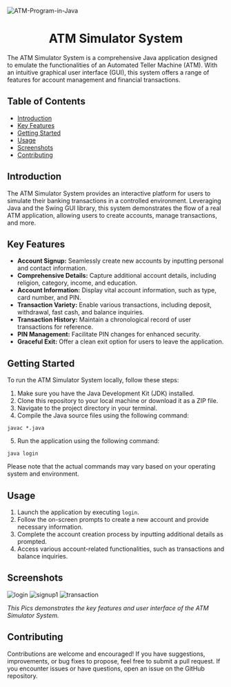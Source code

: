 ![ATM-Program-in-Java](https://github.com/shivamverma26/ATM_Simulator/assets/94590743/ac5ea495-7a9f-43f3-b820-5fe099752302)

<html>
<head>
  <meta charset="UTF-8">
 
</head>
<body>

<div align="center">
<!--  picture -->
</div>

<h1 align="center">ATM Simulator System</h1>

<p>The ATM Simulator System is a comprehensive Java application designed to emulate the functionalities of an Automated Teller Machine (ATM). With an intuitive graphical user interface (GUI), this system offers a range of features for account management and financial transactions.</p>

<h2>Table of Contents</h2>

<ul>
  <li><a href="#introduction">Introduction</a></li>
  <li><a href="#key-features">Key Features</a></li>
  <li><a href="#getting-started">Getting Started</a></li>
  <li><a href="#usage">Usage</a></li>
  <li><a href="#screenshots">Screenshots</a></li>
  <li><a href="#contributing">Contributing</a></li>
<!--   <li><a href="#license">License</a></li> -->
</ul>

<h2>Introduction</h2>

<p>The ATM Simulator System provides an interactive platform for users to simulate their banking transactions in a controlled environment. Leveraging Java and the Swing GUI library, this system demonstrates the flow of a real ATM application, allowing users to create accounts, manage transactions, and more.</p>

<h2>Key Features</h2>

<ul>
  <li><strong>Account Signup:</strong> Seamlessly create new accounts by inputting personal and contact information.</li>
  <li><strong>Comprehensive Details:</strong> Capture additional account details, including religion, category, income, and education.</li>
  <li><strong>Account Information:</strong> Display vital account information, such as type, card number, and PIN.</li>
  <li><strong>Transaction Variety:</strong> Enable various transactions, including deposit, withdrawal, fast cash, and balance inquiries.</li>
  <li><strong>Transaction History:</strong> Maintain a chronological record of user transactions for reference.</li>
  <li><strong>PIN Management:</strong> Facilitate PIN changes for enhanced security.</li>
  <li><strong>Graceful Exit:</strong> Offer a clean exit option for users to leave the application.</li>
</ul>

<h2>Getting Started</h2>

<p>To run the ATM Simulator System locally, follow these steps:</p>

<ol>
  <li>Make sure you have the Java Development Kit (JDK) installed.</li>
  <li>Clone this repository to your local machine or download it as a ZIP file.</li>
  <li>Navigate to the project directory in your terminal.</li>
  <li>Compile the Java source files using the following command:</li>
</ol>

<pre><code>javac *.java</code></pre>

<ol start="5">
  <li>Run the application using the following command:</li>
</ol>

<pre><code>java login</code></pre>

<p>Please note that the actual commands may vary based on your operating system and environment.</p>

<h2>Usage</h2>

<ol>
  <li>Launch the application by executing <code>login</code>.</li>
  <li>Follow the on-screen prompts to create a new account and provide necessary information.</li>
  <li>Complete the account creation process by inputting additional details as prompted.</li>
  <li>Access various account-related functionalities, such as transactions and balance inquiries.</li>
</ol>

## Screenshots

![login](https://github.com/shivamverma26/ATM_Simulator/assets/94590743/5a55fabf-422b-4529-b67f-6381024294b5)
![signup1](https://github.com/shivamverma26/ATM_Simulator/assets/94590743/5aa34aec-4ff1-41a5-99d6-d54cdfd32265)
![transaction](https://github.com/shivamverma26/ATM_Simulator/assets/94590743/4cb12f21-36c0-4c81-a8b9-70034c15c9df)





*This Pics demonstrates the key features and user interface of the ATM Simulator System.*


<h2>Contributing</h2>

<p>Contributions are welcome and encouraged! If you have suggestions, improvements, or bug fixes to propose, feel free to submit a pull request. If you encounter issues or have questions, open an issue on the GitHub repository.</p>

<!-- <h2>License</h2>

<p>This project is licensed under the <a href="LICENSE">MIT License</a>. You're free to use, modify, and distribute the code as permitted by the license.</p> -->

</body>
</html>
